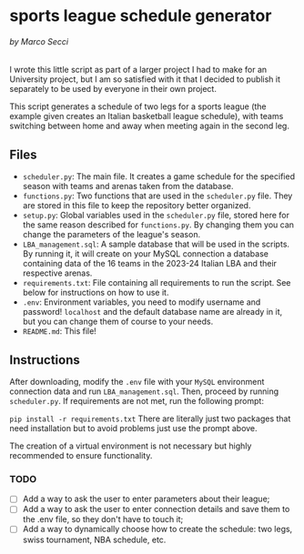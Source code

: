 # sports league schedule generator

###### by Marco Secci

I wrote this little script as part of a larger project I had to make for an University project, but I am so satisfied with it that I decided to publish it separately to be used by everyone in their own project.

This script generates a schedule of two legs for a sports league (the example given creates an Italian basketball league schedule), with teams switching between home and away when meeting again in the second leg.

## Files

-   `scheduler.py`: The main file. It creates a game schedule for the specified season with teams and arenas taken from the database.
-   `functions.py`: Two functions that are used in the `scheduler.py` file. They are stored in this file to keep the repository better organized.
-   `setup.py`: Global variables used in the `scheduler.py` file, stored here for the same reason described for `functions.py`. By changing them you can change the parameters of the league's season.
-   `LBA_management.sql`: A sample database that will be used in the scripts. By running it, it will create on your MySQL connection a database containing data of the 16 teams in the 2023-24 Italian LBA and their respective arenas.
-   `requirements.txt`: File containing all requirements to run the script. See below for instructions on how to use it.
-   `.env`: Environment variables, you need to modify username and password! `localhost` and the default database name are already in it, but you can change them of course to your needs.
-   `README.md`: This file!

## Instructions

After downloading, modify the `.env` file with your `MySQL` environment connection data and run `LBA_management.sql`. Then, proceed by running `scheduler.py`. If requirements are not met, run the following prompt:

`pip install -r requirements.txt`
There are literally just two packages that need installation but to avoid problems just use the prompt above.

The creation of a virtual environment is not necessary but highly recommended to ensure functionality.

### TODO

-   [ ] Add a way to ask the user to enter parameters about their league;
-   [ ] Add a way to ask the user to enter connection details and save them to the .env file, so they don't have to touch it;
-   [ ] Add a way to dynamically choose how to create the schedule: two legs, swiss tournament, NBA schedule, etc.
